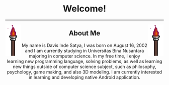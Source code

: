 <h1 align="center">Welcome!</h1>
<hr>
<img src="files/torch.gif" alt="torch" align="left" width="50">
<img src="files/torch.gif" alt="torch" align="right" width="50">
<h2 align="center">About Me</h2>
<p align="center">My name is Davis Inde Satya, I was born on August 16, 2002 and I am currently studying in Universitas Bina Nusantara majoring in computer science.
          In my free time, I enjoy learning new programming language, solving problems, as well as learning new things outside of computer science subject, such as
          philosophy, psychology, game making, and also 3D modeling. I am currently interested in learning and developing native Android application.
</p>
